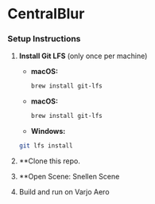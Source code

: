 # CentralBlur
### Setup Instructions

1. **Install Git LFS** (only once per machine)

   - **macOS:**
     ```bash
     brew install git-lfs
     ```
   - **macOS:**
     ```bash
     brew install git-lfs
     ```

   - **Windows:**  
    ```bash
    git lfs install
    
2. **Clone this repo.
3. **Open Scene: Snellen Scene
4. Build and run on Varjo Aero
